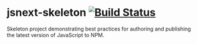 # jsnext-skeleton [![Build Status](https://travis-ci.org/benjamn/jsnext-skeleton.svg?branch=master)](https://travis-ci.org/benjamn/jsnext-skeleton)

Skeleton project demonstrating best practices for authoring and publishing the latest version of JavaScript to NPM.
